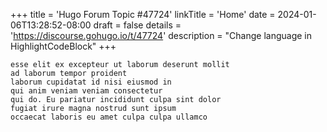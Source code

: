 +++
title = 'Hugo Forum Topic #47724'
linkTitle = 'Home'
date = 2024-01-06T13:28:52-08:00
draft = false
details = 'https://discourse.gohugo.io/t/47724'
description = "Change language in HighlightCodeBlock"
+++

```undefined {hl_lines="3 6"}
esse elit ex excepteur ut laborum deserunt mollit
ad laborum tempor proident
laborum cupidatat id nisi eiusmod in 
qui anim veniam veniam consectetur 
qui do. Eu pariatur incididunt culpa sint dolor
fugiat irure magna nostrud sunt ipsum
occaecat laboris eu amet culpa culpa ullamco
```
